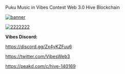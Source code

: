 Puku Music in Vibes Contest Web 3.0 Hive Blockchain

<a href="https://linktr.ee/Pukumundo"><img src="https://i.ibb.co/rWvPgKx/banner.png" alt="banner" border="0"></a>

<a href="https://peakd.com/c/hive-140169"><img src="https://i.ibb.co/SX12ZdSy/2222222.png" alt="2222222" border="0"></a>

<b>Vibes Discord:</b>

https://discord.gg/Zx4yKZFuu6

https://twitter.com/VibesWeb3

https://peakd.com/c/hive-140169
